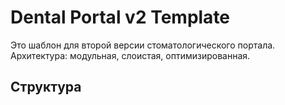 # Dental Portal v2 Template

Это шаблон для второй версии стоматологического портала. Архитектура: модульная, слоистая, оптимизированная.

## Структура
